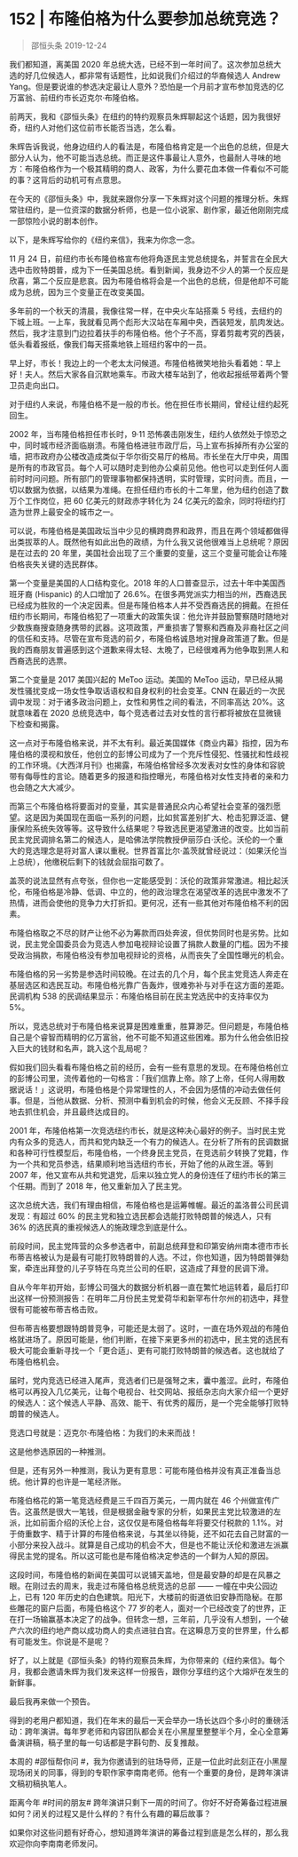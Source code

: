 # 152 | 布隆伯格为什么要参加总统竞选？
> 邵恒头条
2019-12-24

我们都知道，离美国 2020 年总统大选，已经不到一年时间了。这次参加总统大选的好几位候选人，都非常有话题性，比如说我们介绍过的华裔候选人 Andrew Yang。但是要说谁的参选决定最让人意外？恐怕是一个月前才宣布参加竞选的亿万富翁、前纽约市长迈克尔·布隆伯格。

前两天，我和《邵恒头条》在纽约的特约观察员朱辉聊起这个话题，因为我很好奇，纽约人对他们这位前市长能否当选，怎么看。

朱辉告诉我说，他身边纽约人的看法是，布隆伯格肯定是一个出色的总统，但是大部分人认为，他不可能当选总统。而正是这件事最让人意外，也最耐人寻味的地方：布隆伯格作为一个极其精明的商人、政客，为什么要花血本做一件看似不可能的事？这背后的动机可有点意思。

在今天的《邵恒头条》中，我就来跟你分享一下朱辉对这个问题的推理分析。朱辉常驻纽约，是一位资深的数据分析师，也是一位小说家、剧作家，最近他刚刚完成一部惊险小说的剧本创作。

以下，是朱辉写给你的《纽约来信》，我来为你念一念。

11 月 24 日，前纽约市长布隆伯格宣布他将角逐民主党总统提名，并誓言在全民大选中击败特朗普，成为下一任美国总统。看到新闻，我身边不少人的第一个反应是欣喜，第二个反应是悲哀。因为布隆伯格将会是一个出色的总统，但是他却不可能成为总统，因为三个变量正在改变美国。

多年前的一个秋天的清晨，我像往常一样，在中央火车站搭乘 5 号线，去纽约的下城上班。一上车，我就看见两个彪形大汉站在车厢中央，西装短发，肌肉发达。然后，我才注意到门边拉着扶手的布隆伯格。他个子不高，穿着剪裁考究的西装，低头看着报纸，像我们每天搭乘地铁上班纽约客中的一员。

早上好，市长！我边上的一个老太太问候道。布隆伯格微笑地抬头看着她：早上好！夫人。然后大家各自沉默地乘车。市政大楼车站到了，他收起报纸带着两个警卫员走向出口。

对于纽约人来说，布隆伯格不是一般的市长。他在担任市长期间，曾经让纽约起死回生。

2002 年，当布隆伯格担任市长时，9·11 恐怖袭击刚发生，纽约人依然处于惊恐之中，同时城市经济面临崩溃。布隆伯格进驻市政厅后，马上宣布拆掉所有办公室的墙，把市政府办公楼改造成类似于华尔街交易厅的格局。市长坐在大厅中央，周围是所有的市政官员。每个人可以随时走到他办公桌前见他。他也可以走到任何人面前时时问问题。所有部门的管理事物都保持透明，实时管理，实时问责。而且，一切以数据为依据，以结果为准绳。在担任纽约市长的十二年里，他为纽约创造了数万个工作岗位，把 60 亿美元的财政赤字转化为 24 亿美元的盈余，同时将纽约打造为世界上最安全的城市之一。

可以说，布隆伯格是美国政坛当中少见的横跨商界和政界，而且在两个领域都做得出类拔萃的人。既然他有如此出色的政绩，为什么我又说他很难当上总统呢？原因是在过去的 20 年里，美国社会出现了三个重要的变量，这三个变量可能会让布隆伯格丧失关键的选民群体。

第一个变量是美国的人口结构变化。2018 年的人口普查显示，过去十年中美国西班牙裔 (Hispanic) 的人口增加了 26.6%。在很多两党派实力相当的州，西裔选民已经成为胜败的一个决定因素。但是布隆伯格本人并不受西裔选民的拥戴。在担任纽约市长期间，布隆伯格犯了一项重大的政策失误：他允许并鼓励警察随时随地对少数族裔搜查随身携带的武器。这项政策，严重损害了警察和西裔及非裔社区之间的信任和支持。尽管在宣布竞选的前夕，布隆伯格诚恳地对搜身政策道了歉。但是我的西裔朋友普遍感到这个道歉来得太轻、太晚了，已经很难再为他争取到黑人和西裔选民的选票。

第二个变量是 2017 美国兴起的 MeToo 运动。美国的 MeToo 运动，早已经从揭发性骚扰变成一场女性争取话语权和自身权利的社会变革。CNN 在最近的一次民调中发现：对于诸多政治问题上，女性和男性之间的看法，不同率高达 20%。这就意味着在 2020 总统竞选中，每个竞选者过去对女性的言行都将被放在显微镜下检查和揭露。

这一点对于布隆伯格来说，并不太有利。最近美国媒体《商业内幕》指控，因为布隆伯格的漠视和放任，他创立的彭博公司成为了一个充斥性侵犯、性骚扰和性歧视的工作环境。《大西洋月刊》也揭露，布隆伯格曾经多次发表对女性的身体和容貌带有侮辱性的言论。随着更多的报道和指控曝光，布隆伯格对女性支持者的亲和力也会随之大大减少。

而第三个布隆伯格将要面对的变量，其实是普通民众内心希望社会变革的强烈愿望。这是因为美国现在面临一系列的问题，比如贫富差别扩大、枪击犯罪泛滥、健康保险系统失效等等。这导致什么结果呢？导致选民更渴望激进的改变。比如当前民主党民调排名第二的候选人，是哈佛法学院教授伊丽莎白·沃伦。沃伦的一个重大的竞选理念是将对富人课以重税。世界首富比尔·盖茨就曾经说过：（如果沃伦当上总统），他缴税后剩下的钱就会屈指可数了。

盖茨的说法显然有点夸张，但你也一定能感受到：沃伦的政策非常激进。相比起沃伦，布隆伯格是冷静、低调、中立的，他的政治理念在渴望改革的选民中激发不了热情，进而会使他的竞争力大打折扣。更何况，还有一些其他对布隆伯格不利的因素。

布隆伯格取之不尽的财产让他不必为筹款而四处奔波，但优势同时也是劣势。比如说，民主党全国委员会为竞选人参加电视辩论设置了捐款人数量的门槛。因为不接受政治捐款，布隆伯格没有参加电视辩论的资格，从而丧失了全国性曝光的机会。

布隆伯格的另一劣势是参选时间较晚。在过去的几个月，每个民主党竞选人奔走在基层选区和选民互动。布隆伯格光靠广告轰炸，很难弥补与对手在这方面的差距。民调机构 538 的民调结果显示：布隆伯格目前在民主党选民中的支持率仅为 5%。

所以，竞选总统对于布隆伯格来说算是困难重重，胜算渺茫。但问题是，布隆伯格自己是个睿智而精明的亿万富翁，他不可能不知道这些困难。那为什么他会依旧投入巨大的钱财和名声，跳入这个乱局呢？

假如我们回头看看布隆伯格之前的经历，会有一些有意思的发现。在布隆伯格创立的彭博公司里，流传着他的一句格言：「我们信靠上帝。除了上帝，任何人得用数据说话！」这说明，布隆伯格是个异常理性的人，不会因为感情的冲动去做任何事。但是，当他从数据、分析、预测中看到机会的时候，他会义无反顾、不择手段地去抓住机会，并且最终达成目的。

2001 年，布隆伯格第一次竞选纽约市长，就是这种决心最好的例子。当时民主党内有众多的竞选人，而共和党内缺乏一个有力的候选人。在分析了所有的民调数据和各种可行性模型后，布隆伯格，一个终身民主党员，在竞选前夕转换了党籍，作为一个共和党员参选，结果顺利地当选纽约市长，开始了他的从政生涯。等到 2007 年，他又宣布从共和党退党，后来以独立党人的身份连任了纽约市长的第三个任期。而到了 2018 年，他又重新加入了民主党。

这次总统大选，我们有理由相信，布隆伯格也是运筹帷幄。最近的盖洛普公司民调发现：有超过 60% 的民主党和独立选民都会选能打败特朗普的候选人，只有 36% 的选民真的重视候选人的施政理念到底是什么。

前段时间，民主党阵营的众多参选者中，前副总统拜登和印第安纳州南本德市市长布蒂吉格被认为是最有可能打败特朗普的人选。不过，你也知道，因为特朗普弹劾案，牵连出拜登的儿子亨特在乌克兰公司的任职，这造成了拜登的民调下滑。

自从今年年初开始，彭博公司强大的数据分析机器一直在繁忙地运转着，最后打印出这样一份预测报告：在明年二月份民主党爱荷华和新罕布什尔州的初选中，拜登很有可能被布蒂吉格击败。

但布蒂吉格要想跟特朗普竞争，可能还是太弱了。这时，一直在场外观战的布隆伯格就进场了。原因可能是，他们判断，在接下来更多州的初选中，民主党的选民有极大可能会重新寻找一个「更合适」、更有可能打败特朗普的候选者。这也就给了布隆伯格机会。

届时，党内竞选已经进入尾声，竞选者们已是强弩之末，囊中羞涩。此时，布隆伯格可以再投入几亿美元，让每个电视台、社交网站、报纸杂志向大家介绍一个更好的候选人：这个候选人平静、高效、能干、有优秀的履历，是一个完全能够打败特朗普的候选人。

竞选口号就是：迈克尔·布隆伯格：为我们的未来而战！

这是他参选原因的一种推测。

但是，还有另外一种推测，我认为更有意思：可能布隆伯格并没有真正准备当总统。他计算的也许是一笔经济账。

布隆伯格花的第一笔竞选经费是三千四百万美元，一周内就在 46 个州做宣传广告。这虽然是很大一笔钱，但是根据金融专家的分析，如果民主党比较激进的左派，比如前面介绍的沃伦上台，这仅仅是布隆伯格每年将要交付税款的 1.1%。对于倚重数字、精于计算的布隆伯格来说，与其坐以待毙，还不如花去自己财富的一小部分来投入战斗。就算是自己成功的机会不大，但是也不能让沃伦和激进左派赢得民主党的提名。所以这可能也是布隆伯格决定参选的一个鲜为人知的原因。

这段时间，布隆伯格的新闻在美国可以说铺天盖地，但是最安静的却是在风暴之眼。在刚过去的周末，我走过布隆伯格总统竞选的总部 —— 一幢在中央公园边上，已有 120 年历史的白色建筑。阳光下，大楼前的街道依旧安静而隐秘。在那些雕花的窗户后面，布隆伯格这个 77 岁的老人，面对一个已经改变了的世界，正在打一场输赢基本决定了的战争。但转念一想，三年前，几乎没有人想到，一个破产六次的纽约地产商以成功商人的卖点进驻白宫。在这瞬息万变的世界里，什么都有可能发生。你说是不是呢？

好了，以上就是《邵恒头条》的特约观察员朱辉，为你带来的《纽约来信》。每个月，我都会邀请朱辉为我们发来这样一份报告，跟你分享纽约这个大熔炉在发生的新鲜事。

最后我再来做一个预告。

得到的老用户都知道，我们在年末的最后一天会举办一场长达四个多小时的重磅活动：跨年演讲。每年罗老师和内容团队都会关在小黑屋里整整半个月，全心全意筹备演讲稿，稿子里的每一句话都是字斟句酌、反复推敲。

本周的 #邵恒帮你问 #，我为你邀请到的驻场导师，正是一位此时此刻正在小黑屋现场闭关的同事，得到的专职作家李南南老师。他有一个重要的身份，是跨年演讲文稿初稿执笔人。

距离今年 #时间的朋友# 跨年演讲只剩下一周的时间了。你好不好奇筹备过程进展如何？闭关的过程又是什么样的？有什么有趣的幕后故事？

如果你对这些问题有好奇心，想知道跨年演讲的筹备过程到底是怎么样的，那么我欢迎你向李南南老师发问。

